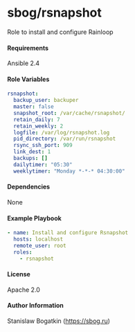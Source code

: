 sbog/rsnapshot
==============

Role to install and configure Rainloop

#### Requirements

Ansible 2.4

#### Role Variables

```yaml
rsnapshot:
  backup_user: backuper
  master: false
  snapshot_root: /var/cache/rsnapshot/
  retain_daily: 7
  retain_weekly: 2
  logfile: /var/log/rsnapshot.log
  pid_directory: /var/run/rsnapshot
  rsync_ssh_port: 909
  link_dest: 1
  backups: []
  dailytimer: "05:30"
  weeklytimer: "Monday *-*-* 04:30:00"
```

#### Dependencies

None

#### Example Playbook

```yaml
- name: Install and configure Rsnapshot
  hosts: localhost
  remote_user: root
  roles:
    - rsnapshot
```

#### License

Apache 2.0

#### Author Information

Stanislaw Bogatkin (https://sbog.ru)
